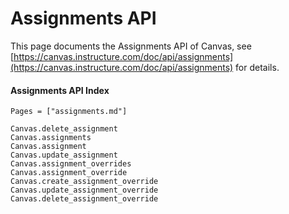 # Assignments API

This page documents the Assignments API of Canvas, see
[https://canvas.instructure.com/doc/api/assignments](https://canvas.instructure.com/doc/api/assignments)
for details.

#### Assignments API Index
```@index
Pages = ["assignments.md"]
```

```@docs
Canvas.delete_assignment
Canvas.assignments
Canvas.assignment
Canvas.update_assignment
Canvas.assignment_overrides
Canvas.assignment_override
Canvas.create_assignment_override
Canvas.update_assignment_override
Canvas.delete_assignment_override
```
